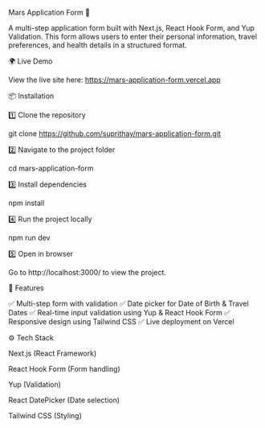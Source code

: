 Mars Application Form 🚀

A multi-step application form built with Next.js, React Hook Form, and Yup Validation. This form allows users to enter their personal information, travel preferences, and health details in a structured format.

🌍 Live Demo

View the live site here: https://mars-application-form.vercel.app

📦 Installation

1️⃣ Clone the repository

git clone https://github.com/suprithay/mars-application-form.git

2️⃣ Navigate to the project folder

cd mars-application-form

3️⃣ Install dependencies

npm install

4️⃣ Run the project locally

npm run dev

5️⃣ Open in browser

Go to http://localhost:3000/ to view the project.

📜 Features

✅ Multi-step form with validation
✅ Date picker for Date of Birth & Travel Dates
✅ Real-time input validation using Yup & React Hook Form
✅ Responsive design using Tailwind CSS
✅ Live deployment on Vercel

⚙️ Tech Stack

Next.js (React Framework)

React Hook Form (Form handling)

Yup (Validation)

React DatePicker (Date selection)

Tailwind CSS (Styling)

